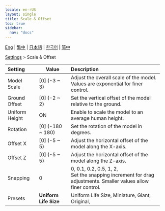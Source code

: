 ```yaml
---
locale: en-rUS
layout: single
title: Scale & Offset
toc: true
sidebar:
  nav: "docs"
---
```

[Eng](/dancexr/menu/2025.4/actor/scale_&_offset) | [繁中](/tw/dancexr/menu/2025.4/actor/scale_&_offset) | [日本語](/jp/dancexr/menu/2025.4/actor/scale_&_offset) | [한국어](/kr/dancexr/menu/2025.4/actor/scale_&_offset) | [简中](/zh/dancexr/menu/2025.4/actor/scale_&_offset)

[Settings](../menu#Settings) > Scale & Offset



| Setting | Value | Description |
| :--- | --- | :--- |
| Model Scale | [0] (-3 ~ 3) | Adjust the overall scale of the model. Values are exponential for finer control.
| Ground Offset | [0] (-2 ~ 2) | Set the vertical offset of the model relative to the ground.
| Uniform Height | ON | Enable to scale the model to an average human height.
| Rotation | [0] (-180 ~ 180) | Set the rotation of the model in degrees.
| Offset X | [0] (-5 ~ 5) | Adjust the horizontal offset of the model along the X-axis.
| Offset Z | [0] (-5 ~ 5) | Adjust the horizontal offset of the model along the Z-axis.
| Snapping | 0 | 0, 0.1, 0.2, 0.5, 1, 2, <br/>Set the snapping increment for drag adjustments. Smaller values allow finer control.
| Presets | **Uniform Life Size** | Uniform Life Size, Miniature, Giant, Original,  |
